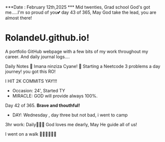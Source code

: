 ***Date : February 12th,2025 *** Mid twenties, Grad school God's got me.....I'm so proud of you💕 day 43 of 365, May God take the lead, you are almost there!
# RolandeU.github.io!

A portfolio GitHub webpage with a few bits of my work throughout my career. And daily journal logs....


Daily Notes
💚 Imana ninziza Cyane! 
💚 Starting a Neetcode 3 problems a day journey! you got this RO!

I HIT 2K COMMITS YAY!!!

- Occasion: 24', Started TY 
- MIRACLE: GOD will provide always 100%.

Day 42 of 365. **Brave and thouthful!** 
- DAY: Wednesday , day three but not bad, i went to camp 

3hr work: Daily💚💚💚
God loves me dearly, May He guide all of  us!


I went on a walk 💚💚💚💚💚💚
